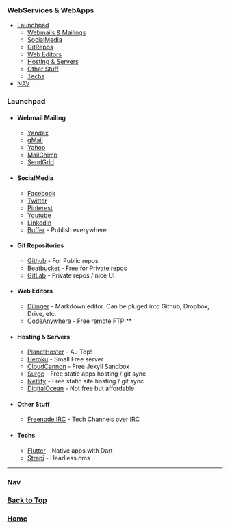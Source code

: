 
### WebServices & WebApps 


- [Launchpad](#Launchpad)
  - [Webmails & Mailings](#webmail--mailing)
  - [SocialMedia](#socialmedia)
  - [GitRepos](#git-repositories)
  - [Web Editors](#web-editors)
  - [Hosting & Servers](#hosting--servers)
  - [Other Stuff](#other--stuff)
  - [Techs](#techs)
- [NAV](#nav)



### Launchpad

- #### Webmail Mailing

  - [Yandex](https://mail.yandex.com)
  - [gMail](https://mail.google.com)
  - [Yahoo](https://fr-mg42.mail.yahoo.com)
  - [MailChimp](http://mailchimp.com) 
  - [SendGrid](https://sendgrid.com) 

- #### SocialMedia

  - [Facebook](https://www.facebook.com/)
  - [Twitter](https://twitter.com/)
  - [Pinterest](https://fr.pinterest.com/)
  - [Youtube](https://www.youtube.com/)
  - [LinkedIn](https://www.linkedin.com)
  - [Buffer](https://buffer.com/) - Publish everywhere

- #### Git Repositories

  - [Github](https://github.com/AndreiCurelaru) - For Public repos
  - [Beatbucket](https://bitbucket.org/Infinidad/) - Free for Private repos
  - [GitLab](https://gitlab.com/) - Private repos / nice UI

- #### Web Editors
  
  - [Dilinger](http://dillinger.io/) - Markdown editor. Can be pluged into Github, Dropbox, Drive, etc.
  - [CodeAnywhere](https://codeanywhere.com/) - Free remote FTP **
  

- #### Hosting & Servers
  
  - [PlanetHoster](planethoster.com) - Au Top!
  - [Heroku](http://heroku.com) - Small Free server
  - [CloudCannon](https://cloudcannon.com) - Free Jekyll Sandbox
  - [Surge](https://surge.sh) - Free static apps hosting / git sync
  - [Netlify](https://www.netlify.com) - Free static site hosting / git sync 
  - [DigitalOcean](http://digitalocean.com) - Not free but affordable

- #### Other Stuff

  - [Freenode IRC](https://webchat.freenode.net) - Tech Channels over IRC

- #### Techs

  - [Flutter](https://flutter.dev) - Native apps with Dart
  - [Strapi](https://strapi.io/documentation/3.0.0-beta.x/getting-started/introduction.html) - Headless cms


---
  
### Nav
### [Back to Top](https://github.com/AndiKod/Git-and-Links/tree/master/WebServices#Launchpad)
### [Home](https://github.com/AndreiCurelaru/Git-and-Links)
